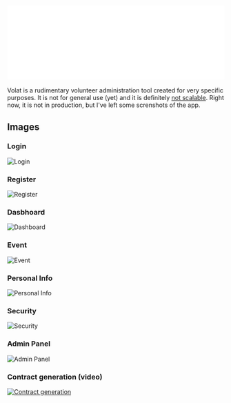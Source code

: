 ![Logo](https://github.com/ciurca/volat/blob/main/static/files/important/logo/default-monochrome-white.svg)

Volat is a rudimentary volunteer administration tool created for very specific purposes. It is not for general use (yet) and it is definitely [not scalable](http://paulgraham.com/ds.html). Right now, it is not in production, but I've left some screnshots of the app.

## Images

### Login

![Login](https://i.imgur.com/j2FEAxX.jpg)

### Register

![Register](https://i.imgur.com/ga9Ybui.jpg)

### Dasbhoard

![Dashboard](https://i.imgur.com/FzXzmOH.jpg)

### Event

![Event](https://i.imgur.com/f75qOzy.jpg)

### Personal Info

![Personal Info](https://i.imgur.com/f28WeRW.jpg)

### Security

![Security](https://i.imgur.com/cD72qNB.jpg)

### Admin Panel

![Admin Panel](https://i.imgur.com/MnSQNE0.jpg)

### Contract generation (video)

[![Contract generation](https://res.cloudinary.com/marcomontalbano/image/upload/v1651214480/video_to_markdown/images/youtube--Ti9TWQ6gax4-c05b58ac6eb4c4700831b2b3070cd403.jpg)](https://www.youtube.com/watch?v=Ti9TWQ6gax4 "Contract generation")
